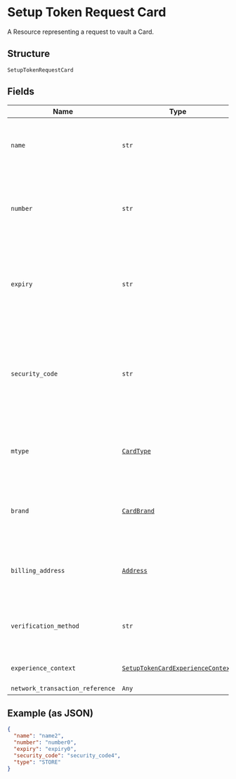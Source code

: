 
# Setup Token Request Card

A Resource representing a request to vault a Card.

## Structure

`SetupTokenRequestCard`

## Fields

| Name | Type | Tags | Description |
|  --- | --- | --- | --- |
| `name` | `str` | Optional | The card holder's name as it appears on the card.<br><br>**Constraints**: *Minimum Length*: `1`, *Maximum Length*: `300`, *Pattern*: `^.{1,300}$` |
| `number` | `str` | Optional | The primary account number (PAN) for the payment card.<br><br>**Constraints**: *Minimum Length*: `13`, *Maximum Length*: `19`, *Pattern*: `^[0-9]{13,19}$` |
| `expiry` | `str` | Optional | The year and month, in ISO-8601 `YYYY-MM` date format. See [Internet date and time format](https://tools.ietf.org/html/rfc3339#section-5.6).<br><br>**Constraints**: *Minimum Length*: `7`, *Maximum Length*: `7`, *Pattern*: `^[0-9]{4}-(0[1-9]\|1[0-2])$` |
| `security_code` | `str` | Optional | The three- or four-digit security code of the card. Also known as the CVV, CVC, CVN, CVE, or CID. This parameter cannot be present in the request when `payment_initiator=MERCHANT`.<br><br>**Constraints**: *Minimum Length*: `3`, *Maximum Length*: `4`, *Pattern*: `^[0-9]{3,4}$` |
| `mtype` | [`CardType`](../../doc/models/card-type.md) | Optional | Type of card. i.e Credit, Debit and so on.<br><br>**Constraints**: *Minimum Length*: `1`, *Maximum Length*: `255`, *Pattern*: `^[A-Z_]+$` |
| `brand` | [`CardBrand`](../../doc/models/card-brand.md) | Optional | The card network or brand. Applies to credit, debit, gift, and payment cards.<br><br>**Constraints**: *Minimum Length*: `1`, *Maximum Length*: `255`, *Pattern*: `^[A-Z_]+$` |
| `billing_address` | [`Address`](../../doc/models/address.md) | Optional | The portable international postal address. Maps to [AddressValidationMetadata](https://github.com/googlei18n/libaddressinput/wiki/AddressValidationMetadata) and HTML 5.1 [Autofilling form controls: the autocomplete attribute](https://www.w3.org/TR/html51/sec-forms.html#autofilling-form-controls-the-autocomplete-attribute). |
| `verification_method` | `str` | Optional | The verification method of the card.<br><br>**Constraints**: *Minimum Length*: `1`, *Maximum Length*: `255`, *Pattern*: `^[0-9A-Z_]+$` |
| `experience_context` | [`SetupTokenCardExperienceContext`](../../doc/models/setup-token-card-experience-context.md) | Optional | Customizes the Vault creation flow experience for your customers. |
| `network_transaction_reference` | `Any` | Optional | - |

## Example (as JSON)

```json
{
  "name": "name2",
  "number": "number0",
  "expiry": "expiry0",
  "security_code": "security_code4",
  "type": "STORE"
}
```


